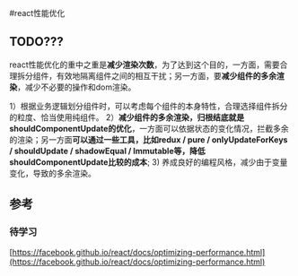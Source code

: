 #react性能优化 

## TODO???


react性能优化的重中之重是**减少渲染次数**，为了达到这个目的，一方面，需要合理拆分组件，有效地隔离组件之间的相互干扰；另一方面，要**减少组件的多余渲染**，减少不必要的操作和dom渲染。

1）根据业务逻辑划分组件时，可以考虑每个组件的本身特性，合理选择组件拆分的粒度、恰当使用纯组件。
2）**减少组件的多余渲染，归根结底就是shouldComponentUpdate的优化**，一方面可以依据状态的变化情况，拦截多余的渲染；另一方面**可以通过一些工具，比如redux / pure / onlyUpdateForKeys / shouldUpdate / shadowEqual / Immutable等，降低shouldComponentUpdate比较的成本**;
3) 养成良好的编程风格，减少由于变量变化，导致的多余渲染。



## 参考
### 待学习
[https://facebook.github.io/react/docs/optimizing-performance.html](https://facebook.github.io/react/docs/optimizing-performance.html)

